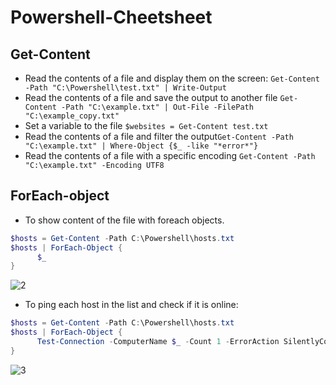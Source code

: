 # Powershell-Cheetsheet

## Get-Content 
- Read the contents of a file and display them on the screen: `Get-Content -Path "C:\Powershell\test.txt" | Write-Output`
- Read the contents of a file and save the output to another file `Get-Content -Path "C:\example.txt" | Out-File -FilePath "C:\example_copy.txt"`
- Set a variable to the file `$websites = Get-Content test.txt`
- Read the contents of a file and filter the output`Get-Content -Path "C:\example.txt" | Where-Object {$_ -like "*error*"}`
- Read the contents of a file with a specific encoding  `Get-Content -Path "C:\example.txt" -Encoding UTF8`

## ForEach-object
- To show content of the file with foreach objects.

```powershell
$hosts = Get-Content -Path C:\Powershell\hosts.txt
$hosts | ForEach-Object {
      $_    
}
```
![2](https://user-images.githubusercontent.com/86381942/214986304-9c233583-5cfb-48af-b681-f24339ab2662.png)


- To ping each host in the list and check if it is online:

```powershell
$hosts = Get-Content -Path C:\Powershell\hosts.txt
$hosts | ForEach-Object {
      Test-Connection -ComputerName $_ -Count 1 -ErrorAction SilentlyContinue
}
```
![3](https://user-images.githubusercontent.com/86381942/214986336-3ff0a6f1-c942-4d69-bc81-154cdee337c8.png)






